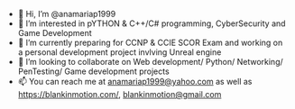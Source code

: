 - 👋 Hi, I’m @anamariap1999
- 👀 I’m interested in pYTHON & C++/C# programming, CyberSecurity and Game Development
- 🌱 I’m currently preparing for CCNP & CCIE SCOR Exam and working on a personal development project invlving Unreal engine
- 💞️ I’m looking to collaborate on Web development/ Python/ Networking/ PenTesting/ Game development projects
- 📫 You can reach me at anamariap1999@yahoo.com as well as https://blankinmotion.com/, blankinmotion@gmail.com

<!---
anamariap1999/anamariap1999 is a ✨ special ✨ repository because its `README.md` (this file) appears on your GitHub profile.
You can click the Preview link to take a look at your changes.
--->
